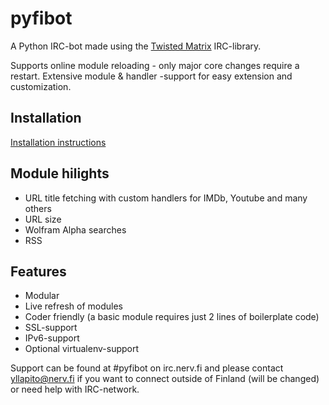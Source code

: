 pyfibot
=======

A Python IRC-bot made using the <a href="http://twistedmatrix.com/trac/">Twisted Matrix</a> IRC-library.

Supports online module reloading - only major core changes require a restart. Extensive module & handler -support for easy extension and customization.

Installation
------------
<a href="https://github.com/lepinkainen/pyfibot/wiki/Installation">Installation instructions</a>

Module hilights
---------------

 - URL title fetching with custom handlers for IMDb, Youtube and many others
 - URL size
 - Wolfram Alpha searches
 - RSS

Features
--------
 - Modular
 - Live refresh of modules
 - Coder friendly (a basic module requires just 2 lines of boilerplate code)
 - SSL-support
 - IPv6-support
 - Optional virtualenv-support

Support can be found at #pyfibot on irc.nerv.fi and please contact yllapito@nerv.fi if you want to connect outside of Finland (will be changed) or need help with IRC-network.
